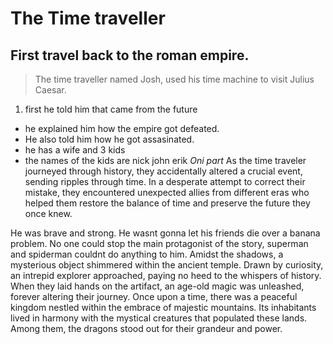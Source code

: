 # **The Time traveller**
## First travel back to the roman empire.
> The time traveller named Josh, used his time machine to visit Julius Caesar.
1. first he told him that came from the future
+ he explained him how the empire got defeated.
+ He also told him how he got assasinated.
+ he has a wife and 3 kids
+ the names of the kids are nick john erik
*Oni part*
As the time traveler journeyed through history, they accidentally altered a crucial event, sending ripples through time. In a desperate attempt to correct their mistake, they encountered unexpected allies from different eras who helped them restore the balance of time and preserve the future they once knew. 

He was brave and strong. He wasnt gonna let his friends die over a banana problem. No one could stop the main protagonist of the story, superman and spiderman couldnt do anything to him.
Amidst the shadows, a mysterious object shimmered within the ancient temple. Drawn by curiosity, an intrepid explorer approached, paying no heed to the whispers of history. When they laid hands on the artifact, an age-old magic was unleashed, forever altering their journey.
Once upon a time, there was a peaceful kingdom nestled within the embrace of majestic mountains. Its inhabitants lived in harmony with the mystical creatures that populated these lands. Among them, the dragons stood out for their grandeur and power.
